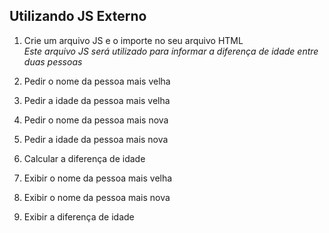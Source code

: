 ## Utilizando JS Externo

1. Crie um arquivo JS e o importe no seu arquivo HTML
   <br>
   <em>Este arquivo JS será utilizado para informar a diferença de idade entre duas pessoas</em>

2. Pedir o nome da pessoa mais velha

3. Pedir a idade da pessoa mais velha

4. Pedir o nome da pessoa mais nova

5. Pedir a idade da pessoa mais nova

6. Calcular a diferença de idade

7. Exibir o nome da pessoa mais velha

8. Exibir o nome da pessoa mais nova

9. Exibir a diferença de idade
